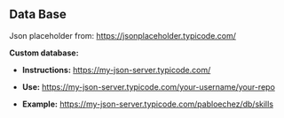 
Data Base
----------
Json placeholder from: https://jsonplaceholder.typicode.com/

**Custom database:**


* **Instructions:**
https://my-json-server.typicode.com/

* **Use:**
https://my-json-server.typicode.com/your-username/your-repo

* **Example:**
https://my-json-server.typicode.com/pabloechez/db/skills
